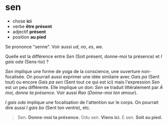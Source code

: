 # sen

- chose **ici**
- verbe **être présent**
- adjectif **présent**
- position **au pied**

Se prononce "senne". Voir aussi _ud_, _no_, _es_, _we_.

Quelle est la différence entre _Sen_ (Soit présent, donne-moi ta présence) et _I gais oda_ (Sens-toi) ?

_Sen_ implique une forme de yoga de la conscience, une ouverture non-focalisée. On pourrait aussi exprimer une idée similaire avec _Gais pa_ (Sent tout) ou encore _Gais pa sen_ (Sent tout ce qui est ici) mais l'expression _Sen_ est un peu différente. Elle implique un don: _Sen_ se traduit littéralement par _À moi, donne ta présence_. Voir aussi _Rao_ (_Donne-moi ton amour_).

_I gais oda_ implique une focalisation de l'attention sur le corps. On pourrait dire aussi _I gais bo_ (Sent ton ventre), etc.

> Sen. **Donne-moi ta présence.**
> Odu sen. **Viens ici.**
> E sen. **Soit au pied.**
